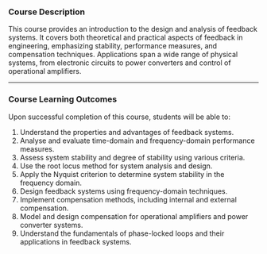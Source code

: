 ### **Course Description**

This course provides an introduction to the design and analysis of feedback systems. It covers both theoretical and practical aspects of feedback in engineering, emphasizing stability, performance measures, and compensation techniques. Applications span a wide range of physical systems, from electronic circuits to power converters and control of operational amplifiers.

---

### **Course Learning Outcomes**

Upon successful completion of this course, students will be able to:

1. Understand the properties and advantages of feedback systems.
2. Analyse and evaluate time-domain and frequency-domain performance measures.
3. Assess system stability and degree of stability using various criteria.
4. Use the root locus method for system analysis and design.
5. Apply the Nyquist criterion to determine system stability in the frequency domain.
6. Design feedback systems using frequency-domain techniques.
7. Implement compensation methods, including internal and external compensation.
8. Model and design compensation for operational amplifiers and power converter systems.
9. Understand the fundamentals of phase-locked loops and their applications in feedback systems.